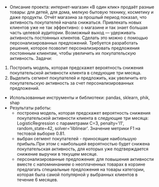 - Описание проекта: интернет-магазин «В один клик» продаёт разные товары: для детей, для дома, мелкую бытовую технику, косметику и даже продукты. Отчёт магазина за прошлый период показал, что активность покупателей начала снижаться. Привлекать новых клиентов уже не так эффективно: о магазине и так знает большая часть целевой аудитории. Возможный выход — удерживать активность постоянных клиентов. Сделать это можно с помощью персонализированных предложений. Требуется разработать решения, которое позволит персонализировать предложения постоянным клиентам, чтобы увеличить их покупательскую активность. Задачи:
1) Построить модель, которая предскажет вероятность снижения покупательской активности клиента в следующие три месяца.
2) Выделить сегмент покупателей и предложить, как увеличить его покупательскую активность за счет персонализированных предложений.
- Использованные инструменты и библиотеки: pandas, sklearn, phik, shap
- Результаты работы:
  - построена модель, которая предскажет вероятность снижения покупательской активности клиента в следующие три месяца: LogisticRegression с параметрами C=3, penalty='l1', random_state=42, solver='liblinear'. Значение метрики F1 на тестовой выборке 0.81.
  - выбран сегмент покупателей - приносящие наибольшую прибыль.При этом с наибольшей вероятностью будет снижена покупательская активность, для которых уже подтверждается снижение выручки в текущем месяце.
  - персонализированные предложения: для повышения активности вместе с напомнинанием о неоплаченных товарах в корзине предлагать специальные предложения на товары категории, которая была самой популярной у выбранных клиентов в течение 6 месяцев.




